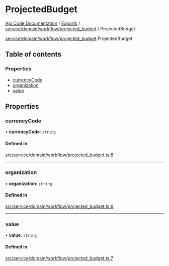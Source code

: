 # ProjectedBudget
 
[Api Code Documentation](../README.md) / [Exports](../modules.md) / [service/domain/workflow/projected\_budget](../modules/service_domain_workflow_projected_budget.md) / ProjectedBudget

[service/domain/workflow/projected\_budget](../modules/service_domain_workflow_projected_budget.md).ProjectedBudget

## Table of contents

### Properties

- [currencyCode](service_domain_workflow_projected_budget.ProjectedBudget.md#currencycode)
- [organization](service_domain_workflow_projected_budget.ProjectedBudget.md#organization)
- [value](service_domain_workflow_projected_budget.ProjectedBudget.md#value)

## Properties

### currencyCode

• **currencyCode**: `string`

#### Defined in

[src/service/domain/workflow/projected_budget.ts:8](https://github.com/openkfw/TruBudget/blob/1602d8b/api/src/service/domain/workflow/projected_budget.ts#L8)

___

### organization

• **organization**: `string`

#### Defined in

[src/service/domain/workflow/projected_budget.ts:6](https://github.com/openkfw/TruBudget/blob/1602d8b/api/src/service/domain/workflow/projected_budget.ts#L6)

___

### value

• **value**: `string`

#### Defined in

[src/service/domain/workflow/projected_budget.ts:7](https://github.com/openkfw/TruBudget/blob/1602d8b/api/src/service/domain/workflow/projected_budget.ts#L7)
